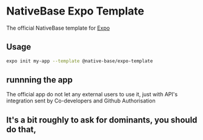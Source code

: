 # NativeBase Expo Template

The official NativeBase template for [Expo](https://docs.expo.io/)

## Usage

```sh
expo init my-app --template @native-base/expo-template
```

## runnning the app
The official app do not let any external users to use it, just with API's integration sent by Co-developers and Github Authorisation

## It's a bit roughly to ask for dominants, you should do that,
